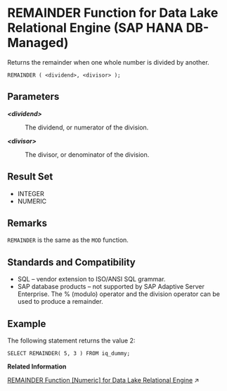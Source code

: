 <!-- loioc575f2fac8f94b1eaf49f8b8797a509f -->

# REMAINDER Function for Data Lake Relational Engine \(SAP HANA DB-Managed\)

Returns the remainder when one whole number is divided by another.



```
REMAINDER ( <dividend>, <divisor> );
```



<a name="loioc575f2fac8f94b1eaf49f8b8797a509f__section_bfp_w25_vrb"/>

## Parameters


<dl>
<dt><b>

*<dividend\>*

</b></dt>
<dd>

The dividend, or numerator of the division.



</dd><dt><b>

*<divisor\>*

</b></dt>
<dd>

The divisor, or denominator of the division.



</dd>
</dl>



<a name="loioc575f2fac8f94b1eaf49f8b8797a509f__section_zv3_ln3_wrb"/>

## Result Set

-   INTEGER
-   NUMERIC



<a name="loioc575f2fac8f94b1eaf49f8b8797a509f__section_t3m_x25_vrb"/>

## Remarks

`REMAINDER` is the same as the `MOD` function.



<a name="loioc575f2fac8f94b1eaf49f8b8797a509f__section_hmf_y25_vrb"/>

## Standards and Compatibility

-   SQL – vendor extension to ISO/ANSI SQL grammar.
-   SAP database products – not supported by SAP Adaptive Server Enterprise. The % \(modulo\) operator and the division operator can be used to produce a remainder.



<a name="loioc575f2fac8f94b1eaf49f8b8797a509f__section_kfp_y25_vrb"/>

## Example

The following statement returns the value 2:

```
SELECT REMAINDER( 5, 3 ) FROM iq_dummy;
```

**Related Information**  


[REMAINDER Function \[Numeric\] for Data Lake Relational Engine](https://help.sap.com/viewer/19b3964099384f178ad08f2d348232a9/2023_4_QRC/en-US/a5788e7284f21015a4caecc7b2f96b10.html "Returns the remainder when one whole number is divided by another.") :arrow_upper_right:

